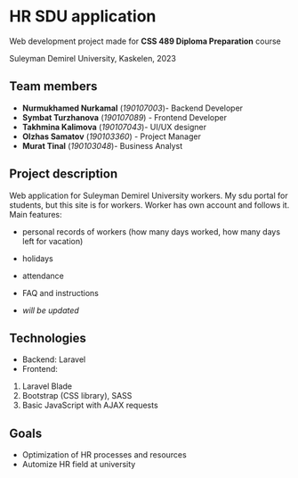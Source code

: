 # HR SDU application 
Web development project made for **CSS 489 Diploma Preparation** course

Suleyman Demirel University, Kaskelen, 2023
## Team members
+ **Nurmukhamed Nurkamal** (*190107003*)- Backend Developer 
+ **Symbat Turzhanova** (*190107089*) - Frontend Developer 
+ **Takhmina Kalimova** (*190107043*)- UI/UX designer
+ **Olzhas Samatov** (*190103360*) - Project Manager
+ **Murat Tinal** (*190103048*)- Business Analyst

## Project description
Web application for Suleyman Demirel University workers. My sdu portal for students, but this site is for workers. Worker has own account and follows it.
Main features: 
- personal records of workers (how many days worked, how many days left for vacation)
- holidays
- attendance
- FAQ and instructions

- *will be updated*

## Technologies
- Backend: Laravel
- Frontend: 
1. Laravel Blade
2. Bootstrap (CSS library), SASS
3. Basic JavaScript with AJAX requests

## Goals
- Optimization of HR processes and resources
- Automize HR field at university
